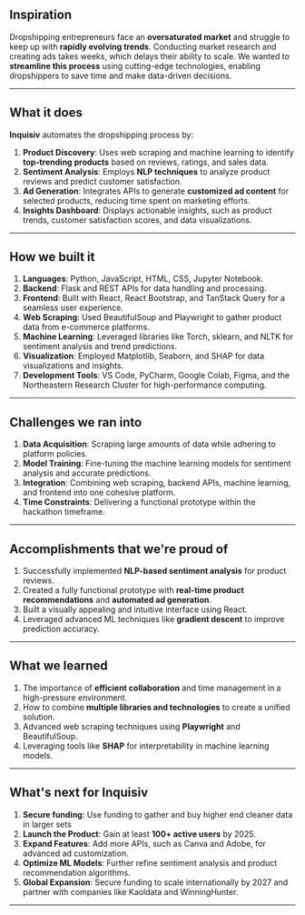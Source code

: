 ## Inspiration
Dropshipping entrepreneurs face an **oversaturated market** and struggle to keep up with **rapidly evolving trends**. Conducting market research and creating ads takes weeks, which delays their ability to scale. We wanted to **streamline this process** using cutting-edge technologies, enabling dropshippers to save time and make data-driven decisions.

---

## What it does
**Inquisiv** automates the dropshipping process by:
1. **Product Discovery**: Uses web scraping and machine learning to identify **top-trending products** based on reviews, ratings, and sales data.
2. **Sentiment Analysis**: Employs **NLP techniques** to analyze product reviews and predict customer satisfaction.
3. **Ad Generation**: Integrates APIs to generate **customized ad content** for selected products, reducing time spent on marketing efforts.
4. **Insights Dashboard**: Displays actionable insights, such as product trends, customer satisfaction scores, and data visualizations.

---

## How we built it
1. **Languages**: Python, JavaScript, HTML, CSS, Jupyter Notebook.
2. **Backend**: Flask and REST APIs for data handling and processing.
3. **Frontend**: Built with React, React Bootstrap, and TanStack Query for a seamless user experience.
4. **Web Scraping**: Used BeautifulSoup and Playwright to gather product data from e-commerce platforms.
5. **Machine Learning**: Leveraged libraries like Torch, sklearn, and NLTK for sentiment analysis and trend predictions.
6. **Visualization**: Employed Matplotlib, Seaborn, and SHAP for data visualizations and insights.
7. **Development Tools**: VS Code, PyCharm, Google Colab, Figma, and the Northeastern Research Cluster for high-performance computing.

---

## Challenges we ran into
1. **Data Acquisition**: Scraping large amounts of data while adhering to platform policies.  
2. **Model Training**: Fine-tuning the machine learning models for sentiment analysis and accurate predictions.  
3. **Integration**: Combining web scraping, backend APIs, machine learning, and frontend into one cohesive platform.  
4. **Time Constraints**: Delivering a functional prototype within the hackathon timeframe.

---

## Accomplishments that we're proud of
1. Successfully implemented **NLP-based sentiment analysis** for product reviews.  
2. Created a fully functional prototype with **real-time product recommendations** and **automated ad generation**.  
3. Built a visually appealing and intuitive interface using React.  
4. Leveraged advanced ML techniques like **gradient descent** to improve prediction accuracy.  

---

## What we learned
1. The importance of **efficient collaboration** and time management in a high-pressure environment.  
2. How to combine **multiple libraries and technologies** to create a unified solution.  
3. Advanced web scraping techniques using **Playwright** and BeautifulSoup.  
4. Leveraging tools like **SHAP** for interpretability in machine learning models.  

---

## What's next for Inquisiv
1. **Secure funding**: Use funding to gather and buy higher end cleaner data in larger sets 
2. **Launch the Product**: Gain at least **100+ active users** by 2025.  
3. **Expand Features**: Add more APIs, such as Canva and Adobe, for advanced ad customization.  
4. **Optimize ML Models**: Further refine sentiment analysis and product recommendation algorithms.  
5. **Global Expansion**: Secure funding to scale internationally by 2027 and partner with companies like Kaoldata and WinningHunter.

---
